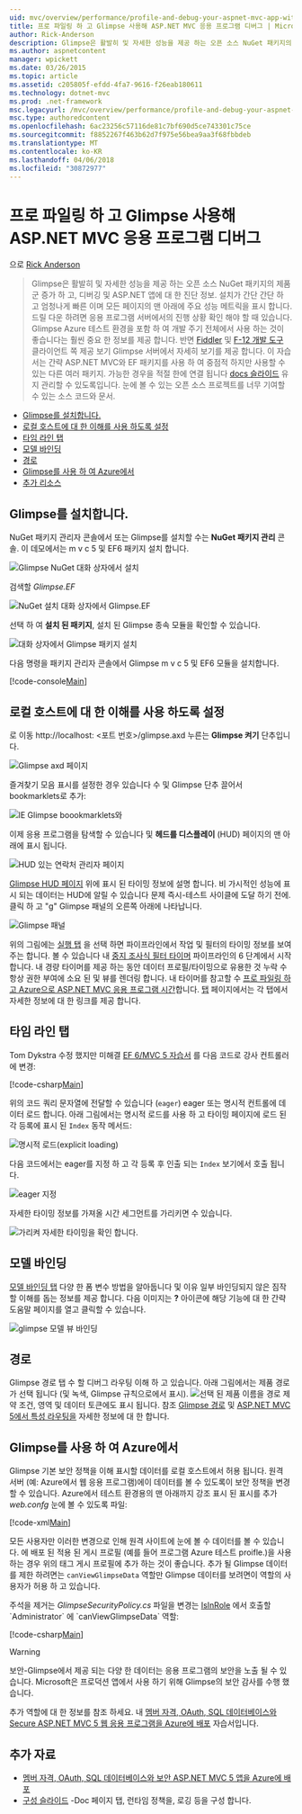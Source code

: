 ```yaml
---
uid: mvc/overview/performance/profile-and-debug-your-aspnet-mvc-app-with-glimpse
title: 프로 파일링 하 고 Glimpse 사용해 ASP.NET MVC 응용 프로그램 디버그 | Microsoft Docs
author: Rick-Anderson
description: Glimpse은 활발히 및 자세한 성능을 제공 하는 오픈 소스 NuGet 패키지의 제품군 증가 하 고, 디버깅 및 ASP.NET에 대 한 진단 정보는 중...
ms.author: aspnetcontent
manager: wpickett
ms.date: 03/26/2015
ms.topic: article
ms.assetid: c205805f-efdd-4fa7-9616-f26eab180611
ms.technology: dotnet-mvc
ms.prod: .net-framework
msc.legacyurl: /mvc/overview/performance/profile-and-debug-your-aspnet-mvc-app-with-glimpse
msc.type: authoredcontent
ms.openlocfilehash: 6ac23256c57116de81c7bf690d5ce743301c75ce
ms.sourcegitcommit: f8852267f463b62d7f975e56bea9aa3f68fbbdeb
ms.translationtype: MT
ms.contentlocale: ko-KR
ms.lasthandoff: 04/06/2018
ms.locfileid: "30872977"
---
```

<a name="profile-and-debug-your-aspnet-mvc-app-with-glimpse"></a>프로 파일링 하 고 Glimpse 사용해 ASP.NET MVC 응용 프로그램 디버그
====================
으로 [Rick Anderson](https://github.com/Rick-Anderson)

> Glimpse은 활발히 및 자세한 성능을 제공 하는 오픈 소스 NuGet 패키지의 제품군 증가 하 고, 디버깅 및 ASP.NET 앱에 대 한 진단 정보. 설치가 간단 간단 하 고 엄청나게 빠른 이며 모든 페이지의 맨 아래에 주요 성능 메트릭을 표시 합니다. 드릴 다운 하려면 응용 프로그램 서버에서의 진행 상황 확인 해야 할 때 있습니다. Glimpse Azure 테스트 환경을 포함 하 여 개발 주기 전체에서 사용 하는 것이 좋습니다는 훨씬 중요 한 정보를 제공 합니다. 반면 [Fiddler](http://www.telerik.com/fiddler) 및 [F-12 개발 도구](https://msdn.microsoft.com/library/ie/gg589512(v=vs.85).aspx) 클라이언트 쪽 제공 보기 Glimpse 서버에서 자세히 보기를 제공 합니다. 이 자습서는 간략 ASP.NET MVC와 EF 패키지를 사용 하 여 중점적 하지만 사용할 수 있는 다른 여러 패키지. 가능한 경우을 적절 한에 연결 됩니다 [docs 슬라이드](http://getglimpse.com/Docs/) 유지 관리할 수 있도록입니다. 눈에 볼 수 있는 오픈 소스 프로젝트를 너무 기여할 수 있는 소스 코드와 문서.


- [Glimpse를 설치합니다.](#ig)
- [로컬 호스트에 대 한 이해를 사용 하도록 설정](#eg)
- [타임 라인 탭](#Time)
- [모델 바인딩](#mb)
- [경로](#route)
- [Glimpse를 사용 하 여 Azure에서](#da)
- [추가 리소스](#addRes)

<a id="ig"></a>
## <a name="installing-glimpse"></a>Glimpse를 설치합니다.

NuGet 패키지 관리자 콘솔에서 또는 Glimpse를 설치할 수는 **NuGet 패키지 관리** 콘솔. 이 데모에서는 m v c 5 및 EF6 패키지 설치 합니다.

![Glimpse NuGet 대화 상자에서 설치](profile-and-debug-your-aspnet-mvc-app-with-glimpse/_static/image1.png)

검색할 *Glimpse.EF*

![NuGet 설치 대화 상자에서 Glimpse.EF](profile-and-debug-your-aspnet-mvc-app-with-glimpse/_static/image2.png)

선택 하 여 **설치 된 패키지**, 설치 된 Glimpse 종속 모듈을 확인할 수 있습니다.

![대화 상자에서 Glimpse 패키지 설치](profile-and-debug-your-aspnet-mvc-app-with-glimpse/_static/image3.png)

다음 명령을 패키지 관리자 콘솔에서 Glimpse m v c 5 및 EF6 모듈을 설치합니다.

[!code-console[Main](profile-and-debug-your-aspnet-mvc-app-with-glimpse/samples/sample1.cmd)]

<a id="eg"></a>
## <a name="enable-glimpse-for-localhost"></a>로컬 호스트에 대 한 이해를 사용 하도록 설정

로 이동 http://localhost: &lt;포트 번호&gt;/glimpse.axd 누른는 <strong>Glimpse 켜기</strong> 단추입니다.

![Glimpse axd 페이지](profile-and-debug-your-aspnet-mvc-app-with-glimpse/_static/image4.png)

즐겨찾기 모음 표시를 설정한 경우 있습니다 수 및 Glimpse 단추 끌어서 bookmarklets로 추가:

![IE Glimpse boookmarklets와](profile-and-debug-your-aspnet-mvc-app-with-glimpse/_static/image5.png)

이제 응용 프로그램을 탐색할 수 있습니다 및 **헤드를 디스플레이** (HUD) 페이지의 맨 아래에 표시 됩니다.

![HUD 있는 연락처 관리자 페이지](profile-and-debug-your-aspnet-mvc-app-with-glimpse/_static/image6.png)

[Glimpse HUD 페이지](http://getglimpse.com/Docs/Heads-up-Display) 위에 표시 된 타이밍 정보에 설명 합니다. 비 가시적인 성능에 표시 되는 데이터는 HUD에 알릴 수 있습니다 문제 즉시-테스트 사이클에 도달 하기 전에. 클릭 하 고 &quot;g&quot; Glimpse 패널의 오른쪽 아래에 나타납니다.

![Glimpse 패널](profile-and-debug-your-aspnet-mvc-app-with-glimpse/_static/image7.png)

위의 그림에는 [실행 탭](http://getglimpse.com/Docs/Execution-Tab) 을 선택 하면 파이프라인에서 작업 및 필터의 타이밍 정보를 보여 주는 합니다. 볼 수 있습니다 내 [중지 조사식 필터 타이머](http://www.nuget.org/packages/StopWatch/) 파이프라인의 6 단계에서 시작 합니다. 내 경량 타이머를 제공 하는 동안 데이터 프로필/타이밍으로 유용한 것 누락 수 항상 권한 부여에 소요 된 및 뷰를 렌더링 합니다. 내 타이머를 참고할 수 [프로 파일링 하 고 Azure으로 ASP.NET MVC 응용 프로그램 시간](https://blogs.msdn.com/b/webdev/archive/2014/07/29/profile-and-time-your-asp-net-mvc-app-all-the-way-to-azure.aspx)합니다. [탭](http://getglimpse.com/Docs/Tabs) 페이지에서는 각 탭에서 자세한 정보에 대 한 링크를 제공 합니다.

<a id="Time"></a>
## <a name="the-timeline-tab"></a>타임 라인 탭

Tom Dykstra 수정 했지만 미해결 [EF 6/MVC 5 자습서](../getting-started/getting-started-with-ef-using-mvc/creating-an-entity-framework-data-model-for-an-asp-net-mvc-application.md) 를 다음 코드로 강사 컨트롤러에 변경:

[!code-csharp[Main](profile-and-debug-your-aspnet-mvc-app-with-glimpse/samples/sample2.cs?highlight=1,20-31)]

위의 코드 쿼리 문자열에 전달할 수 있습니다 (`eager`) eager 또는 명시적 컨트롤에 데이터 로드 합니다. 아래 그림에서는 명시적 로드를 사용 하 고 타이밍 페이지에 로드 된 각 등록에 표시 된 `Index` 동작 메서드:

![명시적 로드(explicit loading)](profile-and-debug-your-aspnet-mvc-app-with-glimpse/_static/image8.png)

다음 코드에서는 eager를 지정 하 고 각 등록 후 인출 되는 `Index` 보기에서 호출 됩니다.

![eager 지정](profile-and-debug-your-aspnet-mvc-app-with-glimpse/_static/image9.png)

자세한 타이밍 정보를 가져올 시간 세그먼트를 가리키면 수 있습니다.

![가리켜 자세한 타이밍을 확인 합니다.](profile-and-debug-your-aspnet-mvc-app-with-glimpse/_static/image10.png)

<a id="mb"></a>
## <a name="model-binding"></a>모델 바인딩

[모델 바인딩 탭](http://getglimpse.com/Docs/Model-Binding-Tab) 다양 한 폼 변수 방법을 알아둡니다 및 이유 일부 바인딩되지 않은 짐작할 이해를 돕는 정보를 제공 합니다. 다음 이미지는 **?** 아이콘에 해당 기능에 대 한 간략 도움말 페이지를 열고 클릭할 수 있습니다.

![glimpse 모델 뷰 바인딩](profile-and-debug-your-aspnet-mvc-app-with-glimpse/_static/image11.png)

<a id="route"></a>
## <a name="routes"></a>경로

 Glimpse 경로 탭 수 할 디버그 라우팅 이해 하 고 있습니다. 아래 그림에서는 제품 경로가 선택 됩니다 (및 녹색, Glimpse 규칙으로에서 표시). ![선택 된 제품 이름을](profile-and-debug-your-aspnet-mvc-app-with-glimpse/_static/image12.png) 경로 제약 조건, 영역 및 데이터 토큰에도 표시 됩니다. 참조 [Glimpse 경로](http://getglimpse.com/Docs/Routes-Tab) 및 [ASP.NET MVC 5에서 특성 라우팅을](https://blogs.msdn.com/b/webdev/archive/2013/10/17/attribute-routing-in-asp-net-mvc-5.aspx) 자세한 정보에 대 한 합니다. 

<a id="da"></a>
## <a name="using-glimpse-on-azure"></a>Glimpse를 사용 하 여 Azure에서

Glimpse 기본 보안 정책을 이해 표시할 데이터를 로컬 호스트에서 허용 됩니다. 원격 서버 (예: Azure에서 웹 응용 프로그램)에이 데이터를 볼 수 있도록이 보안 정책을 변경할 수 있습니다. Azure에서 테스트 환경용의 맨 아래까지 강조 표시 된 표시를 추가 *web.confg* 눈에 볼 수 있도록 파일:

[!code-xml[Main](profile-and-debug-your-aspnet-mvc-app-with-glimpse/samples/sample3.xml?highlight=2-6)]

모든 사용자만 이러한 변경으로 인해 원격 사이트에 눈에 볼 수 데이터를 볼 수 있습니다. 에 배포 된 적용 된 게시 프로필 (예를 들어 프로그램 Azure 테스트 proifle.)을 사용 하는 경우 위의 태그 게시 프로필에 추가 하는 것이 좋습니다. 추가 될 Glimpse 데이터를 제한 하려면는 `canViewGlimpseData` 역할만 Glimpse 데이터를 보려면이 역할의 사용자가 허용 하 고 있습니다.

주석을 제거는 *GlimpseSecurityPolicy.cs* 파일을 변경는 [IsInRole](https://msdn.microsoft.com/library/system.security.principal.iprincipal.isinrole(v=vs.110).aspx) 에서 호출할 `Administrator` 에 `canViewGlimpseData` 역할:

[!code-csharp[Main](profile-and-debug-your-aspnet-mvc-app-with-glimpse/samples/sample4.cs?highlight=6)]

> [!WARNING]
> 보안-Glimpse에서 제공 되는 다양 한 데이터는 응용 프로그램의 보안을 노출 될 수 있습니다. Microsoft은 프로덕션 앱에서 사용 하기 위해 Glimpse의 보안 감사를 수행 했습니다.


추가 역할에 대 한 정보를 참조 하세요. 내 [멤버 자격, OAuth, SQL 데이터베이스와 Secure ASP.NET MVC 5 웹 응용 프로그램을 Azure에 배포](https://azure.microsoft.com/documentation/articles/web-sites-dotnet-deploy-aspnet-mvc-app-membership-oauth-sql-database/) 자습서입니다.

<a id="addRes"></a>
## <a name="additional-resources"></a>추가 자료

- [멤버 자격, OAuth, SQL 데이터베이스와 보안 ASP.NET MVC 5 앱을 Azure에 배포](https://azure.microsoft.com/documentation/articles/web-sites-dotnet-deploy-aspnet-mvc-app-membership-oauth-sql-database/)
- [구성 슬라이드](http://getglimpse.com/Docs/Configuration) -Doc 페이지 탭, 런타임 정책을, 로깅 등을 구성 합니다.
